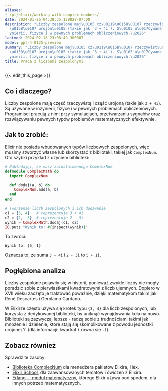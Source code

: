 ```yaml
---
aliases:
- /pl/elixir/working-with-complex-numbers/
date: 2024-01-26 04:39:35.120828-07:00
description: "Liczby zespolone maj\u0105 cz\u0119\u015B\u0107 rzeczywist\u0105 i cz\u0119\
  \u015B\u0107 urojon\u0105 (takie jak `3 + 4i`). S\u0105 u\u017Cywane w in\u017C\
  ynierii, fizyce i w pewnych problemach obliczeniowych.\u2026"
lastmod: 2024-02-18 23:08:49.300007
model: gpt-4-0125-preview
summary: "Liczby zespolone maj\u0105 cz\u0119\u015B\u0107 rzeczywist\u0105 i cz\u0119\
  \u015B\u0107 urojon\u0105 (takie jak `3 + 4i`). S\u0105 u\u017Cywane w in\u017C\
  ynierii, fizyce i w pewnych problemach obliczeniowych.\u2026"
title: Praca z liczbami zespolonymi
---
```


{{< edit_this_page >}}

## Co i dlaczego?
Liczby zespolone mają część rzeczywistą i część urojoną (takie jak `3 + 4i`). Są używane w inżynierii, fizyce i w pewnych problemach obliczeniowych. Programiści pracują z nimi przy symulacjach, przetwarzaniu sygnałów oraz rozwiązywaniu pewnych typów problemów matematycznych efektywnie.

## Jak to zrobić:
Elixir nie posiada wbudowanych typów liczbowych zespolonych, więc musimy stworzyć własne lub skorzystać z biblioteki, takiej jak `ComplexNum`. Oto szybki przykład z użyciem biblioteki:

```elixir
# Zakładając, że masz zainstalowanego ComplexNum
defmodule ComplexMath do
  import ComplexNum

  def dodaj(a, b) do
    ComplexNum.add(a, b)
  end
end

# Tworzenie liczb zespolonych i ich dodawanie
c1 = {3, 4}   # reprezentuje 3 + 4i
c2 = {2, -3}  # reprezentuje 2 - 3i
wynik = ComplexMath.dodaj(c1, c2)
IO.puts "Wynik to: #{inspect(wynik)}"
```

To zwróci:
```
Wynik to: {5, 1}
```

Oznacza to, że suma `3 + 4i` i `2 - 3i` to `5 + 1i`.

## Pogłębiona analiza
Liczby zespolone pojawiły się w historii, ponieważ zwykłe liczby nie mogły poradzić sobie z pierwiastkami kwadratowymi z liczb ujemnych. Dopiero w XVII wieku zaczęto je traktować poważnie, dzięki matematykom takim jak René Descartes i Gerolamo Cardano.

W Elixirze często używa się krotek typu `{3, 4}` dla liczb zespolonych, lub korzysta z dedykowanej biblioteki, by uniknąć wynajdywania koła na nowo. Biblioteki są zazwyczaj lepsze - radzą sobie z trudnościami takimi jak mnożenie i dzielenie, które stają się skomplikowane z powodu jednostki urojonej 'i' (dla informacji: kwadrat `i` równa się `-1`).

## Zobacz również
Sprawdź te zasoby:
- [Biblioteka ComplexNum](https://hex.pm/packages/complex_num) dla menedżera pakietów Elixira, Hex.
- [Elixir School](https://elixirschool.com/en/), dla zaawansowanych tematów i ćwiczeń z Elixira.
- [Erlang -- moduł matematyczny](http://erlang.org/doc/man/math.html), którego Elixir używa pod spodem, dla innych potrzeb matematycznych.
